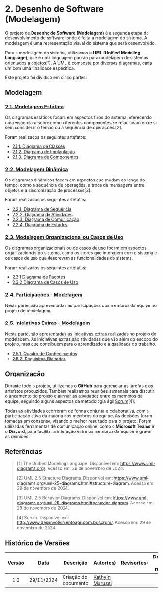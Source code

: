# 2. Desenho de Software (Modelagem)

O projeto de **Desenho de Software (Modelagem)** é a segunda etapa do desenvolvimento de software, onde é feita a modelagem do sistema. A modelagem é uma representação visual do sistema que será desenvolvido.

Para a modelagem do sistema, utilizamos a **UML (Unified Modeling Language)**, que é uma linguagem padrão para modelagem de sistemas orientados a objetos[1]. A UML é composta por diversos diagramas, cada um com uma finalidade específica.

Este projeto foi dividido em cinco partes:

## Modelagem

### [2.1. Modelagem Estática](/Modelagem/2.1.ModelagemEstatica)
Os diagramas estáticos focam em aspectos fixos do sistema, oferecendo uma visão clara sobre como diferentes componentes se relacionam entre si sem considerar o tempo ou a sequência de operações.[2].

Foram realizados os seguintes artefatos:

- [2.1.1. Diagrama de Classes](/Modelagem/modelagem%20estatica/2.1.1.DiagramadeClasses)
- [2.1.2. Diagrama de Implantação](/Modelagem/modelagem%20estatica/2.1.2.diagrama-de-implantacao)
- [2.1.3. Diagrama de Componentes](/Modelagem/modelagem%20estatica/2.1.3.DiagramadeComponentes)

### [2.2. Modelagem Dinâmica](/Modelagem/2.2.ModelagemDinamica)
Os diagramas dinâmicos focam em aspectos que mudam ao longo do tempo, como a sequência de operações, a troca de mensagens entre objetos e a sincronização de processos[3].

Foram realizados os seguintes artefatos:

- [2.2.1. Diagrama de Sequência](/Modelagem/modelagem%20dinamica/2.2.1Diagrama-de-Sequencia)
- [2.2.2. Diagrama de Atividades](/Modelagem/modelagem%20dinamica/2.2.2Diagrama-de-atividades)
- [2.2.3. Diagrama de Comunicação](/Modelagem/modelagem%20dinamica/2.2.3.DiagramadeComunicacao)
- [2.2.4. Diagrama de Estados](/Modelagem/modelagem%20dinamica/2.2.4.DiagramadeEstados)

### [2.3. Modelagem Organizacional ou Casos de Uso](/Modelagem/2.3.ModelagemOrganizacionalCasosDeUso)
Os diagramas organizacionais ou de casos de uso focam em aspectos organizacionais do sistema, como os atores que interagem com o sistema e os casos de uso que descrevem as funcionalidades do sistema.

Foram realizados os seguintes artefatos:

- [2.3.1 Diagrama de Pacotes](/Modelagem/modelagem%20organizacional/2.3.1.DiagramadePacotes)
- [2.3.2 Diagrama de Casos de Uso](/Modelagem/modelagem%20organizacional/2.3.2.Diagrama-de-casos-de-uso)

### [2.4. Participações - Modelagem](/Modelagem/2.4.ParticipacoesModelagem)
Nesta parte, são apresentadas as participações dos membros da equipe no projeto de modelagem.

### [2.5. Iniciativas Extras - Modelagem](/Modelagem/2.5.IniciativasExtras)
Nesta parte, são apresentadas as iniciativas extras realizadas no projeto de modelagem. As iniciativas extras são atividades que vão além do escopo do projeto, mas que contribuem para o aprendizado e a qualidade do trabalho.

- [2.5.1. Quadro de Conhecimentos](/Modelagem/2.5.1quadro-de-conhecimentos)
- [2.5.2. Requisitos Elicitados](/Modelagem/2.5.2.requisitos)

## Organização

Durante todo o projeto, utilizamos o **GitHub** para gerenciar as tarefas e os artefatos produzidos. Também realizamos reuniões semanais para discutir o andamento do projeto e alinhar as atividades entre os membros da equipe, seguindo alguns aspectos da metodologia ágil [Scrum](http://www.desenvolvimentoagil.com.br/scrum/)[4].

Todas as atividades ocorreram de forma conjunta e colaborativa, com a participação ativa da maioria dos membros da equipe. As decisões foram tomadas em consenso, visando o melhor resultado para o projeto. Foram utilizadas ferramentas de comunicação online, como o **Microsoft Teams** e o **Discord**, para facilitar a interação entre os membros da equipe e gravar as reuniões.

## Referências

> [1] The Unified Modeling Language. Disponível em: <https://www.uml-diagrams.org/>. Acesso em: 29 de novembro de 2024.
>
> [2] UML 2.5 Structure Diagrams. Disponível em: <https://www.uml-diagrams.org/uml-25-diagrams.html#structure-diagram>. Acesso em: 29 de novembro de 2024.
>
> [3] UML 2.5 Behavior Diagrams. Disponível em: <https://www.uml-diagrams.org/uml-25-diagrams.html#behavior-diagram>. Acesso em: 29 de novembro de 2024.
>
> [4] Scrum. Disponível em: <http://www.desenvolvimentoagil.com.br/scrum/>. Acesso em: 29 de novembro de 2024.

## Histórico de Versões

| Versão | Data | Descrição | Autor(es) | Revisor(es) | Detalhes da revisão |
| :----: | :--: | --------- | ----------- | ------ | :---: |
| 1.0  | 29/11/2024 | Criação do documento | [Kathyln Murussi][KathlynGH] |  | |

[AnaGH]: https://github.com/analufernanndess
[CainaGH]: https://github.com/freitasc
[ClaudioGH]: https://github.com/claudiohsc
[EliasGH]: https://github.com/EliasOliver21
[GuilhermeGH]: https://github.com/gmeister18
[IgorGH]: https://github.com/Igor-Thiago
[JoelGH]: https://github.com/JoelSRangel
[KathlynGH]: https://github.com/klmurussi
[PabloGH]: https://github.com/pabloheika
[PedroRGH]: https://github.com/pedro-rodiguero
[PedroPGH]: https://github.com/Pedrin0030
[SamuelGH]: https://github.com/samuelalvess
[TalesGH]: https://github.com/TalesRG
